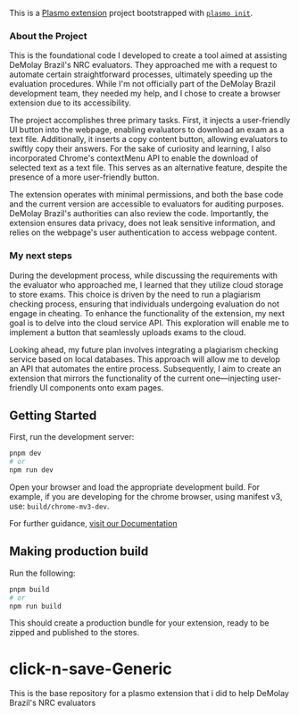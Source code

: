 This is a [Plasmo extension](https://docs.plasmo.com/) project bootstrapped with [`plasmo init`](https://www.npmjs.com/package/plasmo).

### About the Project

This is the foundational code I developed to create a tool aimed at assisting DeMolay Brazil's NRC evaluators. They approached me with a request to automate certain straightforward processes, ultimately speeding up the evaluation procedures. While I'm not officially part of the DeMolay Brazil development team, they needed my help, and I chose to create a browser extension due to its accessibility.

The project accomplishes three primary tasks. First, it injects a user-friendly UI button into the webpage, enabling evaluators to download an exam as a text file. Additionally, it inserts a copy content button, allowing evaluators to swiftly copy their answers. For the sake of curiosity and learning, I also incorporated Chrome's contextMenu API to enable the download of selected text as a text file. This serves as an alternative feature, despite the presence of a more user-friendly button.

The extension operates with minimal permissions, and both the base code and the current version are accessible to evaluators for auditing purposes. DeMolay Brazil's authorities can also review the code. Importantly, the extension ensures data privacy, does not leak sensitive information, and relies on the webpage's user authentication to access webpage content.

### My next steps

During the development process, while discussing the requirements with the evaluator who approached me, I learned that they utilize cloud storage to store exams. This choice is driven by the need to run a plagiarism checking process, ensuring that individuals undergoing evaluation do not engage in cheating. To enhance the functionality of the extension, my next goal is to delve into the cloud service API. This exploration will enable me to implement a button that seamlessly uploads exams to the cloud.

Looking ahead, my future plan involves integrating a plagiarism checking service based on local databases. This approach will allow me to develop an API that automates the entire process. Subsequently, I aim to create an extension that mirrors the functionality of the current one—injecting user-friendly UI components onto exam pages.

## Getting Started

First, run the development server:

```bash
pnpm dev
# or
npm run dev
```

Open your browser and load the appropriate development build. For example, if you are developing for the chrome browser, using manifest v3, use: `build/chrome-mv3-dev`.

For further guidance, [visit our Documentation](https://docs.plasmo.com/)

## Making production build

Run the following:

```bash
pnpm build
# or
npm run build
```

This should create a production bundle for your extension, ready to be zipped and published to the stores.

# click-n-save-Generic

This is the base repository for a plasmo extension that i did to help DeMolay Brazil's NRC evaluators

